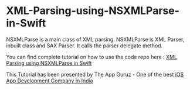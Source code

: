 XML-Parsing-using-NSXMLParse-in-Swift
=====================================

NSXMLParse is a main class of XML parsing. NSXMLParse is XML Parser, inbuilt class and SAX Parser. It calls the parser delegate method.

You can find complete tutorial on how to use the code repo here : <a href="http://www.theappguruz.com/blog/xml-parsing-using-nsxmlparse-swift">XML Parsing using NSXMLParse in Swift</a>

This Tutorial has been presented by The App Guruz - One of the best <a href="http://www.theappguruz.com/iphone-app-development/">iOS App Development Company in India</a>

